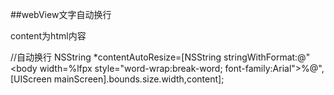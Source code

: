 ##webView文字自动换行

content为html内容

//自动换行
    NSString *contentAutoResize=[NSString stringWithFormat:@"<body width=%lfpx style=\"word-wrap:break-word; font-family:Arial\">%@",[UIScreen mainScreen].bounds.size.width,content];



